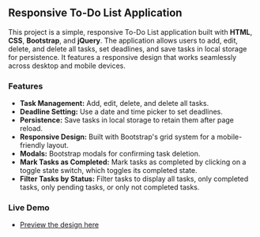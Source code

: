 ## Responsive To-Do List Application

This project is a simple, responsive To-Do List application built with **HTML**, **CSS**, **Bootstrap**, and **jQuery**. The application allows users to add, edit, delete, and delete all tasks, set deadlines, and save tasks in local storage for persistence. It features a responsive design that works seamlessly across desktop and mobile devices.

### Features
- **Task Management:** Add, edit, delete, and delete all tasks.
- **Deadline Setting:** Use a date and time picker to set deadlines.
- **Persistence:** Save tasks in local storage to retain them after page reload.
- **Responsive Design:** Built with Bootstrap's grid system for a mobile-friendly layout.
- **Modals:** Bootstrap modals for confirming task deletion.
- **Mark Tasks as Completed:** Mark tasks as completed by clicking on a toggle state switch, which toggles its completed state.
- **Filter Tasks by Status:** Filter tasks to display all tasks, only completed tasks, only pending tasks, or only not completed tasks.

### Live Demo
- [Preview the design here](https://ayman-dwikat.github.io/ToDoList-ITG/)
